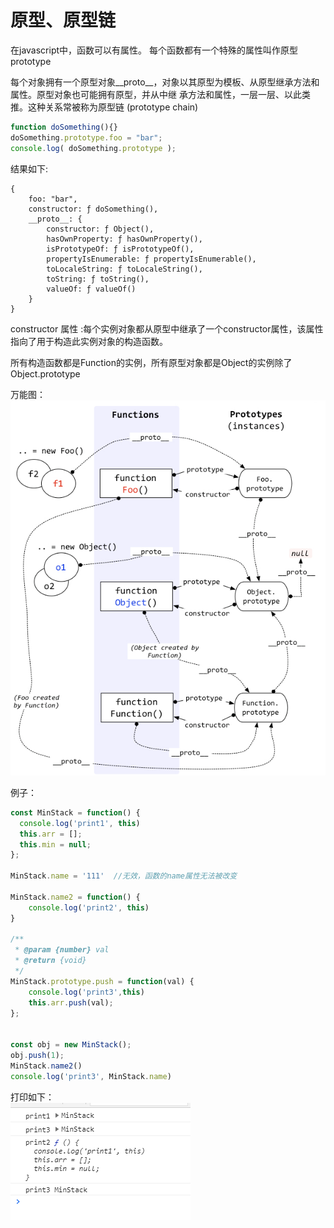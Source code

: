 # 原型、原型链
在javascript中，函数可以有属性。 每个函数都有一个特殊的属性叫作原型 prototype

每个对象拥有一个原型对象__proto__，对象以其原型为模板、从原型继承方法和属性。原型对象也可能拥有原型，并从中继
承方法和属性，一层一层、以此类推。这种关系常被称为原型链 (prototype chain)
```js
function doSomething(){}
doSomething.prototype.foo = "bar";
console.log( doSomething.prototype );
```
结果如下:
```
{
    foo: "bar",
    constructor: ƒ doSomething(),
    __proto__: {
        constructor: ƒ Object(),
        hasOwnProperty: ƒ hasOwnProperty(),
        isPrototypeOf: ƒ isPrototypeOf(),
        propertyIsEnumerable: ƒ propertyIsEnumerable(),
        toLocaleString: ƒ toLocaleString(),
        toString: ƒ toString(),
        valueOf: ƒ valueOf()
    }
}

```
constructor 属性 :每个实例对象都从原型中继承了一个constructor属性，该属性指向了用于构造此实例对象的构造函数。

所有构造函数都是Function的实例，所有原型对象都是Object的实例除了Object.prototype

万能图：<br>
![](./image/1625117918952.png)

例子：
```js
const MinStack = function() {
  console.log('print1', this)
  this.arr = [];
  this.min = null;
};

MinStack.name = '111'  //无效，函数的name属性无法被改变

MinStack.name2 = function() {
    console.log('print2', this)
}

/**
 * @param {number} val
 * @return {void}
 */
MinStack.prototype.push = function(val) {
    console.log('print3',this)
    this.arr.push(val);
};


const obj = new MinStack();
obj.push(1);
MinStack.name2()
console.log('print3', MinStack.name)
```
打印如下：<br>
![](./image/16188988291799.png)
